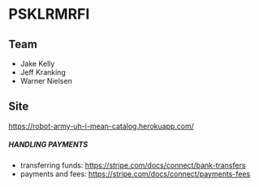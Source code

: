 # PSKLRMRFI

## Team
 * Jake Kelly
 * Jeff Kranking
 * Warner Nielsen


## Site

https://robot-army-uh-i-mean-catalog.herokuapp.com/

##### HANDLING PAYMENTS #####
- transferring funds: https://stripe.com/docs/connect/bank-transfers
- payments and fees: https://stripe.com/docs/connect/payments-fees

